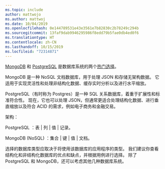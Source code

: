 ```yaml
---
ms.topic: include
author: mattwojo
ms.author: mattwoj
ms.date: 10/04/2019
ms.openlocfilehash: 0e144789531e43e3561e7b82830c2b78249c294b
ms.sourcegitcommit: 13faf9dab9946295986f8edd79b5fae0db4ed0f6
ms.translationtype: HT
ms.contentlocale: zh-CN
ms.lasthandoff: 10/15/2019
ms.locfileid: "72314871"
---
```

[MongoDB](https://www.mongodb.com/what-is-mongodb) 和 [PostgreSQL](https://www.postgresql.org/about/) 是数据库系统的两个[热门选择](https://insights.stackoverflow.com/survey/2019#technology-_-databases)。 

MongoDB 是一种 NoSQL 文档数据库，用于处理 JSON 和存储无架构数据。 它适用于实现灵活性和处理非结构化数据、缓存实时分析以及进行水平缩放。 

PostgreSQL（有时称为 Postgres）是一种 SQL 关系数据库，着重于扩展性和标准符合性。 现在，它也可以处理 JSON，但通常更适合处理结构化数据、进行垂直缩放以及符合 ACID 的需求，例如电子商务和金融交易。

架构：

PostgreSQL  ：表 | 列 | 值 | 记录。

MongoDB (NoSQL)  ：集合 | 键 | 值 | 文档。

选择的数据库类型应取决于将使用该数据库的应用程序的类型。 我们建议你查看结构化和非结构化数据库的优点和缺点，并根据用例进行选择。 除了 PostgreSQL 和 MongoDB，还可以考虑其他几种数据库系统。